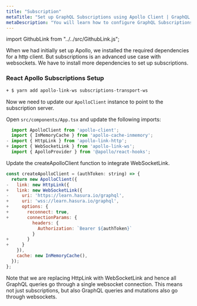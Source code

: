 ```yaml
---
title: "Subscription"
metaTitle: "Set up GraphQL Subscriptions using Apollo Client | GraphQL React Apollo Typescript Tutorial"
metaDescription: "You will learn how to configure GraphQL Subscriptions using React Apollo Client by installing dependencies like apollo-link-ws, subscriptions-transport-ws. This will also have authorization token setup"
---
```


import GithubLink from "../../src/GithubLink.js";

When we had initially set up Apollo, we installed the required dependencies for a http client. But subscriptions is an advanced use case with websockets. We have to install more dependencies to set up subscriptions.

### React Apollo Subscriptions Setup

```bash
+ $ yarn add apollo-link-ws subscriptions-transport-ws
```

Now we need to update our `ApolloClient` instance to point to the subscription server.

Open `src/components/App.tsx` and update the following imports:

<GithubLink link="https://github.com/hasura/graphql-engine/blob/master/community/learn/graphql-tutorials/tutorials/typescript-react-apollo/app-final/src/components/App.tsx" text="src/components/App.tsx" />

```javascript
  import ApolloClient from 'apollo-client';
  import { InMemoryCache } from 'apollo-cache-inmemory';
- import { HttpLink } from 'apollo-link-http';
+ import { WebSocketLink } from 'apollo-link-ws';
  import { ApolloProvider } from '@apollo/react-hooks';
```

Update the createApolloClient function to integrate WebSocketLink.

```javascript
const createApolloClient = (authToken: string) => {
  return new ApolloClient({
-   link: new HttpLink({
+   link: new WebSocketLink({
-     uri: 'https://learn.hasura.io/graphql',
+     uri: 'wss://learn.hasura.io/graphql',
+     options: {
+       reconnect: true,
+       connectionParams: {
          headers: {
            Authorization: `Bearer ${authToken}`
          }
+       }
+     }
    }),
    cache: new InMemoryCache(),
  });
};
```

Note that we are replacing HttpLink with WebSocketLink and hence all GraphQL queries go through a single websocket connection. This means not just subscriptions, but also GraphQL queries and mutations also go through websockets.
